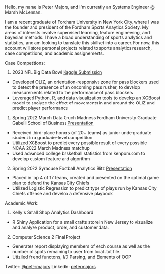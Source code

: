 Hello, my name is Peter Majors, and I'm currently an Systems Engineer @ Marsh McLennan. 

I am a recent grsduate of Fordham University in New York City, where I was the founder and president of the Fordham Sports Anaytics Society. My areas of interests involve supervised learning, feature engineering, and bayesian methods. I have a broad understanding of sports analytics and statistics, and am looking to translate this skillset into a career. For now, this account will store personal projects related to sports analytics research, case competitions, and academic assignements.

Case Competitions:

1. 2023 NFL Big Data Bowl [Kaggle Submission](https://www.kaggle.com/code/petermajors/evaluating-offensive-linemen-using-oliz)
  - Developed OLIZ, an orientation-responsive zone for pass blockers used to detect the presence of an oncoming pass rusher, to develop measurements related to the performance of pass blockers
  - Leveraged Python, R, and data visualization tools to develop an XGBoost model to analyze the effect of movements in and around the OLIZ and predict player performance

1. Spring 2022 March Data Cruch Madness Fordham University Graduate Gabelli School of Business [Presentation](https://docs.google.com/presentation/d/1qrPXnmYQW1HIsacNW7ErcEe8ZhOpBzMTL5QUv9U1mkk/edit#slide=id.gef40e1d453_0_10)
  - Received third-place honors (of 20+ teams) as junior undergraduate student in a graduate-level competition
  - Utilized XGBoost to predict every possible result of every possible NCAA 2022 March Madness matchup
  - Used advanced college basketball statistics from kenpom.com to develop custom feature and algorithm

2. Spring 2022 Syracuse Football Analytics Blitz [Presentation](https://www.linkedin.com/posts/petermajors_2022-football-analytics-blitz-presentation-activity-6903800461774647296-yDIk?utm_source=share&utm_medium=member_desktop)
  - Placed in top 4 of 17 teams, created and presented on the optimal game plan to defend the Kansas City Chiefs
  - Utilized Logistic Regression to predict type of plays run by Kansas City Chiefs offense and develop a defensive playbook

Academic Work:

1. Kelly's Small Shop Analytics Dashboard
  - R Shiny Application for a small crafts store in New Jersey to vizualize and analyze product, order, and customer data.

2. Computer Science 2 Final Project
  - Generates report displaying members of each course as well as the number of spots remaining to user from local .txt file.
  - Utiziled friend functons, I/O Parsing, and Elements of OOP

Twitter: [@petermajors](https://twitter.com/PeterLMajors)
LinkedIn: [petermajors](https://www.linkedin.com/in/petermajors/)
